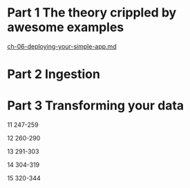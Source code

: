 # Part 1 The theory crippled by awesome examples
[ch-06-deploying-your-simple-app.md](./ch-06-deploying-your-simple-app.md)
# Part 2 Ingestion

# Part 3 Transforming  your data
11
247-259

12
260-290

13
291-303

14
304-319

15
320-344


